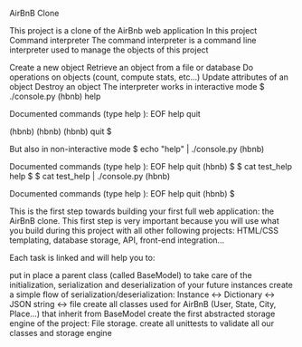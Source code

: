AirBnB Clone

This project is a clone of the AirBnb web application
In this project
Command interpreter
The command interpreter is a command line interpreter used to manage the objects of this project

Create a new object
Retrieve an object from a file or database
Do operations on objects (count, compute stats, etc…)
Update attributes of an object
Destroy an object
The interpreter works in interactive mode $ ./console.py (hbnb) help

Documented commands (type help ): EOF help quit

(hbnb) (hbnb) (hbnb) quit $

But also in non-interactive mode $ echo "help" | ./console.py (hbnb)

Documented commands (type help ): EOF help quit (hbnb) $ $ cat test_help help $ $ cat test_help | ./console.py (hbnb)

Documented commands (type help ): EOF help quit (hbnb) $

This is the first step towards building your first full web application: the AirBnB clone. This first step is very important because you will use what you build during this project with all other following projects: HTML/CSS templating, database storage, API, front-end integration…


Each task is linked and will help you to:


put in place a parent class (called BaseModel) to take care of the initialization, serialization and deserialization of your future instances
create a simple flow of serialization/deserialization: Instance <-> Dictionary <-> JSON string <-> file
create all classes used for AirBnB (User, State, City, Place…) that inherit from BaseModel
create the first abstracted storage engine of the project: File storage.
create all unittests to validate all our classes and storage engine
